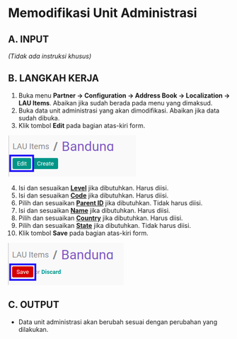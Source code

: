 # Memodifikasi Unit Administrasi

## A. INPUT

*(Tidak ada instruksi khusus)*

## B. LANGKAH KERJA

1. Buka menu **Partner -> Configuration -> Address Book -> Localization -> LAU Items**. Abaikan jika sudah berada pada menu yang dimaksud.
2. Buka data unit administrasi yang akan dimodifikasi. Abaikan jika data sudah dibuka.
3. Klik tombol **Edit** pada bagian atas-kiri form.

![](../../../img/unit-administrasi/tombol-edit.png)

4. Isi dan sesuaikan **[Level](./penjelasan.md#field-level)** jika dibutuhkan. Harus diisi.
5. Isi dan sesuaikan **[Code](./penjelasan.md#field-code)** jika dibutuhkan. Harus diisi.
6. Pilih dan sesuaikan **[Parent ID](./penjelasan.md#field-parent-id)** jika dibutuhkan. Tidak harus diisi.
7. Isi dan sesuaikan **[Name](./penjelasan.md#field-name)** jika dibutuhkan. Harus diisi.
8. Pilih dan sesuaikan **[Country](./penjelasan.md#field-country-id)** jika dibutuhkan. Harus diisi.
9. Pilih dan sesuaikan **[State](./penjelasan.md#field-state-id)** jika dibutuhkan. Tidak harus diisi.
10. Klik tombol **Save** pada bagian atas-kiri form.

![](../../../img/unit-administrasi/tombol-simpan-modifikasi.png)

## C. OUTPUT

* Data unit administrasi akan berubah sesuai dengan perubahan yang dilakukan.
